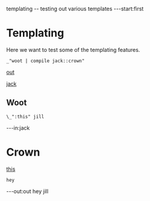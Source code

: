 templating -- testing out various templates
---start:first
# Templating

Here we want to test some of the templating features. 

    _"woot | compile jack::crown"

[out](# "save:")

[jack](jack "load:")

## Woot

    \_":this" jill


---in:jack
# Crown

[this]()

    hey
---out:out
hey jill
